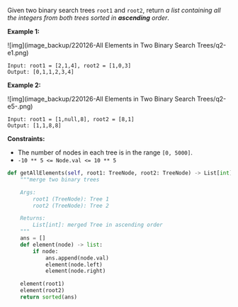 Given two binary search trees `root1` and `root2`, return *a list containing all the integers from both trees sorted in **ascending** order*.

 

**Example 1:**

![img](image_backup/220126-All Elements in Two Binary Search Trees/q2-e1.png)

```
Input: root1 = [2,1,4], root2 = [1,0,3]
Output: [0,1,1,2,3,4]
```

**Example 2:**

![img](image_backup/220126-All Elements in Two Binary Search Trees/q2-e5-.png)

```
Input: root1 = [1,null,8], root2 = [8,1]
Output: [1,1,8,8]
```

 

**Constraints:**

- The number of nodes in each tree is in the range `[0, 5000]`.
- `-10 ** 5 <= Node.val <= 10 ** 5`

```python
def getAllElements(self, root1: TreeNode, root2: TreeNode) -> List[int]:
    """merge two binary trees

    Args:
        root1 (TreeNode): Tree 1
        root2 (TreeNode): Tree 2

    Returns:
        List[int]: merged Tree in ascending order
    """
    ans = []
    def element(node) -> list:
        if node: 
            ans.append(node.val)
            element(node.left)
            element(node.right)

    element(root1)
    element(root2)
    return sorted(ans)
```

